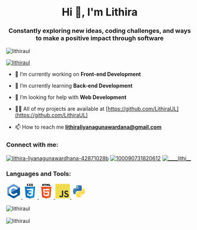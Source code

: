 <h1 align="center">Hi 👋, I'm Lithira</h1>
<h3 align="center">Constantly exploring new ideas, coding challenges, and ways to make a positive impact through software</h3>

<p align="left"> <img src="https://komarev.com/ghpvc/?username=lithiraul&label=Profile%20views&color=0e75b6&style=flat" alt="lithiraul" /> </p>

<p align="left"> <a href="https://github.com/ryo-ma/github-profile-trophy"><img src="https://github-profile-trophy.vercel.app/?username=lithiraul" alt="lithiraul" /></a> </p>

- 🔭 I’m currently working on **Front-end Development**

- 🌱 I’m currently learning **Back-end Development**

- 🤝 I’m looking for help with **Web Development**

- 👨‍💻 All of my projects are available at [https://github.com/LithiraUL](https://github.com/LithiraUL)

- 📫 How to reach me **lithiraliyanagunawardana@gmail.com**

<h3 align="left">Connect with me:</h3>
<p align="left">
<a href="https://linkedin.com/in/lithira-liyanagunawardhana-42871028b" target="blank"><img align="center" src="https://raw.githubusercontent.com/rahuldkjain/github-profile-readme-generator/master/src/images/icons/Social/linked-in-alt.svg" alt="lithira-liyanagunawardhana-42871028b" height="30" width="40" /></a>
<a href="https://fb.com/100090731820612" target="blank"><img align="center" src="https://raw.githubusercontent.com/rahuldkjain/github-profile-readme-generator/master/src/images/icons/Social/facebook.svg" alt="100090731820612" height="30" width="40" /></a>
<a href="https://instagram.com/____lithi__" target="blank"><img align="center" src="https://raw.githubusercontent.com/rahuldkjain/github-profile-readme-generator/master/src/images/icons/Social/instagram.svg" alt="____lithi__" height="30" width="40" /></a>
</p>

<h3 align="left">Languages and Tools:</h3>
<p align="left"> <a href="https://www.cprogramming.com/" target="_blank" rel="noreferrer"> <img src="https://raw.githubusercontent.com/devicons/devicon/master/icons/c/c-original.svg" alt="c" width="40" height="40"/> </a> <a href="https://www.w3schools.com/css/" target="_blank" rel="noreferrer"> <img src="https://raw.githubusercontent.com/devicons/devicon/master/icons/css3/css3-original-wordmark.svg" alt="css3" width="40" height="40"/> </a> <a href="https://www.w3.org/html/" target="_blank" rel="noreferrer"> <img src="https://raw.githubusercontent.com/devicons/devicon/master/icons/html5/html5-original-wordmark.svg" alt="html5" width="40" height="40"/> </a> <a href="https://developer.mozilla.org/en-US/docs/Web/JavaScript" target="_blank" rel="noreferrer"> <img src="https://raw.githubusercontent.com/devicons/devicon/master/icons/javascript/javascript-original.svg" alt="javascript" width="40" height="40"/> </a> <a href="https://www.python.org" target="_blank" rel="noreferrer"> <img src="https://raw.githubusercontent.com/devicons/devicon/master/icons/python/python-original.svg" alt="python" width="40" height="40"/> </a> </p>

<p><img align="center" src="https://github-readme-stats.vercel.app/api/top-langs?username=lithiraul&show_icons=true&locale=en&layout=compact" alt="lithiraul" /></p>

<p><img align="center" src="https://github-readme-streak-stats.herokuapp.com/?user=lithiraul&" alt="lithiraul" /></p>
